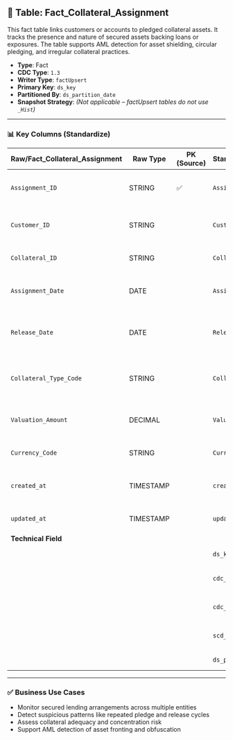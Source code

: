 ## 📜 Table: Fact_Collateral_Assignment

This fact table links customers or accounts to pledged collateral assets. It tracks the presence and nature of secured assets backing loans or exposures. The table supports AML detection for asset shielding, circular pledging, and irregular collateral practices.

- **Type**: Fact  
- **CDC Type**: `1.3`  
- **Writer Type**: `factUpsert`  
- **Primary Key**: `ds_key`  
- **Partitioned By**: `ds_partition_date`  
- **Snapshot Strategy**: *(Not applicable – factUpsert tables do not use `_Hist`)*

---

### 📊 Key Columns (Standardize)

| Raw/Fact_Collateral_Assignment | Raw Type  | PK (Source) | Standardized/Fact_Collateral_Assignment | Standardized Type | Description                                       | PK  | Value of Technical Field       | Note                           |
|--------------------------------|-----------|-------------|------------------------------------------|-------------------|---------------------------------------------------|-----|-------------------------------|--------------------------------|
| `Assignment_ID`               | STRING    | ✅          | `Assignment_ID`                         | STRING            | Unique ID for the collateral assignment           |     |                               | Natural key                    |
| `Customer_ID`                 | STRING    |             | `Customer_ID`                           | STRING            | Customer pledging the collateral                  |     |                               | FK to `Dim_Customer`           |
| `Collateral_ID`              | STRING    |             | `Collateral_ID`                         | STRING            | ID of the pledged asset                           |     |                               | FK to `Dim_Asset` or `Dim_Collateral_Type` |
| `Assignment_Date`            | DATE      |             | `Assignment_Date`                       | DATE              | Date when collateral was pledged                  |     |                               | Used in time-based logic       |
| `Release_Date`               | DATE      |             | `Release_Date`                          | DATE              | Date when collateral was released (nullable)      |     |                               | Used in duration calculations  |
| `Collateral_Type_Code`       | STRING    |             | `Collateral_Type_Code`                  | STRING            | Type of asset (e.g. Property, Shares, Vehicle)    |     |                               | FK to `Dim_Collateral_Type`    |
| `Valuation_Amount`           | DECIMAL   |             | `Valuation_Amount`                      | DECIMAL           | Assessed value of the pledged asset               |     |                               | Used in exposure analysis      |
| `Currency_Code`              | STRING    |             | `Currency_Code`                         | STRING            | Currency of the valuation                         |     |                               | FK to `Dim_Currency`           |
| `created_at`                 | TIMESTAMP |             | `created_at`                            | TIMESTAMP         | Record creation time in source                    |     | From source                   |                                |
| `updated_at`                 | TIMESTAMP |             | `updated_at`                            | TIMESTAMP         | Last update time in source                        |     | From source                   |                                |
|**Technical Field**|
|                              |           |             | `ds_key`                                | STRING            | Surrogate primary key                             | ✅  | `md5(Assignment_ID)`         |                                |
|                              |           |             | `cdc_change_type`                       | STRING            | Type of change event                              |     | `'cdc_insert'`, `'cdc_update'` | Required by CDC 1.3           |
|                              |           |             | `cdc_index`                             | INT               | 1 = current, 0 = outdated                         |     | `1`                          | Used for filtering             |
|                              |           |             | `scd_change_timestamp`                  | TIMESTAMP         | Change capture time                               |     | `updated_at` or job time     | Required for audit             |
|                              |           |             | `ds_partition_date`                     | STRING            | Partition column                                  |     | Job run date (`yyyy-MM-dd`)  | Required in all fact tables    |

---

### ✅ Business Use Cases

- Monitor secured lending arrangements across multiple entities  
- Detect suspicious patterns like repeated pledge and release cycles  
- Assess collateral adequacy and concentration risk  
- Support AML detection of asset fronting and obfuscation
